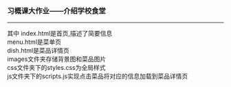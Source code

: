 ### 习概课大作业——介绍学校食堂
---
其中
index.html是首页,描述了简要信息
<br />
menu.html是菜单页
<br />
dish.html是菜品详情页
<br />
images文件夹存储背景图和菜品图片
<br />
css文件夹下的styles.css为全局样式
<br />
js文件夹下的scripts.js实现点击菜品将对应的信息加载到菜品详情页